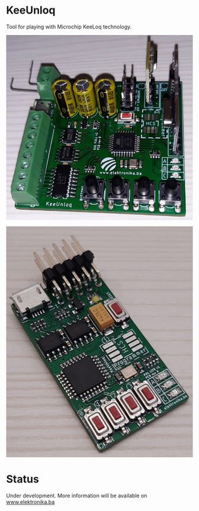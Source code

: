 # KeeUnloq
Tool for playing with Microchip KeeLoq technology.

![KeeLoq tool](doc/KUL_FULL_rev0_share.jpg?raw=true)

![KeeLoq tool](doc/KUL_LITE_rev0_share.jpg?raw=true)

# Status
Under development. More information will be available on www.elektronika.ba
